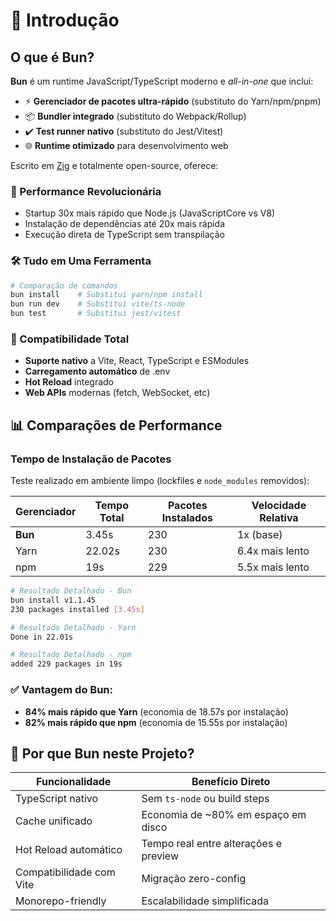 # 🚀 Introdução

## O que é Bun?

**Bun** é um runtime JavaScript/TypeScript moderno e _all-in-one_ que inclui:
- ⚡ **Gerenciador de pacotes ultra-rápido** (substituto do Yarn/npm/pnpm)
- 📦 **Bundler integrado** (substituto do Webpack/Rollup)
- ✔️ **Test runner nativo** (substituto do Jest/Vitest)
- 🌐 **Runtime otimizado** para desenvolvimento web

Escrito em [Zig](https://ziglang.org/) e totalmente open-source, oferece:

### 🚀 Performance Revolucionária
- Startup 30x mais rápido que Node.js (JavaScriptCore vs V8)
- Instalação de dependências até 20x mais rápida
- Execução direta de TypeScript sem transpilação

### 🛠️ Tudo em Uma Ferramenta
```bash
# Comparação de comandos
bun install    # Substitui yarn/npm install
bun run dev    # Substitui vite/ts-node
bun test       # Substitui jest/vitest
```

### 🔌 Compatibilidade Total

- **Suporte nativo** a Vite, React, TypeScript e ESModules
- **Carregamento automático** de .env
- **Hot Reload** integrado
- **Web APIs** modernas (fetch, WebSocket, etc)

## 📊 Comparações de Performance

### Tempo de Instalação de Pacotes

Teste realizado em ambiente limpo (lockfiles e `node_modules` removidos):

| Gerenciador | Tempo Total | Pacotes Instalados | Velocidade Relativa |
|-------------|-------------|--------------------|---------------------|
| **Bun**     | 3.45s       | 230                | 1x (base)           |
| Yarn        | 22.02s      | 230                | 6.4x mais lento     |
| npm         | 19s         | 229                | 5.5x mais lento     |


```bash
# Resultado Detalhado - Bun
bun install v1.1.45
230 packages installed [3.45s]

# Resultado Detalhado - Yarn
Done in 22.01s

# Resultado Detalhado - npm
added 229 packages in 19s
```

### ✅ Vantagem do Bun:
- **84% mais rápido que Yarn** (economia de 18.57s por instalação)
- **82% mais rápido que npm** (economia de 15.55s por instalação)

## 📌 Por que Bun neste Projeto?

| Funcionalidade          | Benefício Direto                          |
|-------------------------|-------------------------------------------|
| TypeScript nativo       | Sem `ts-node` ou build steps              |
| Cache unificado         | Economia de ~80% em espaço em disco       |
| Hot Reload automático   | Tempo real entre alterações e preview     |
| Compatibilidade com Vite| Migração zero-config                      |
| Monorepo-friendly       | Escalabilidade simplificada               |
